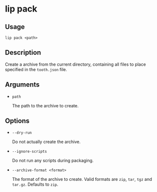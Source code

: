 # lip pack

## Usage

```shell
lip pack <path>
```

## Description

Create a archive from the current directory, containing all files to place specified in the `tooth.json` file.

## Arguments

- `path`

  The path to the archive to create.

## Options

- `--dry-run`

  Do not actually create the archive.

- `--ignore-scripts`

  Do not run any scripts during packaging.

- `--archive-format <format>`

  The format of the archive to create. Valid formats are `zip`, `tar`, `tgz` and `tar.gz`. Defaults to `zip`.
